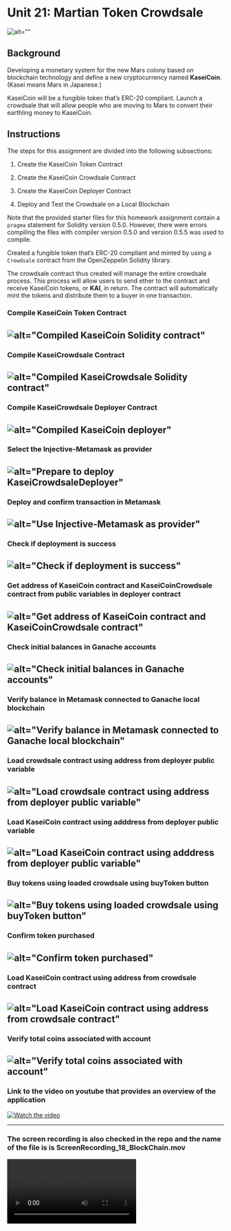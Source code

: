 # Unit 21: Martian Token Crowdsale

![alt=""](Images/application-image.png)

## Background

Developing a monetary system for the new Mars colony based on blockchain technology and define a new cryptocurrency named **KaseiCoin**. (Kasei means Mars in Japanese.)

KaseiCoin will be a fungible token that’s ERC-20 compliant. Launch a crowdsale that will allow people who are moving to Mars to convert their earthling money to KaseiCoin.


## Instructions

The steps for this assignment are divided into the following subsections:

1. Create the KaseiCoin Token Contract

2. Create the KaseiCoin Crowdsale Contract

3. Create the KaseiCoin Deployer Contract

4. Deploy and Test the Crowdsale on a Local Blockchain


Note that the provided starter files for this homework assignment contain a `pragma` statement for Solidity version 0.5.0. 
However, there were errors compiling the files with compiler version 0.5.0 and version 0.5.5 was used to compile.

Created a fungible token that’s ERC-20 compliant and minted by using a `Crowdsale` contract from the OpenZeppelin Solidity library.

The crowdsale contract thus created will manage the entire crowdsale process. 
This process will allow users to send ether to the contract and receive KaseiCoin tokens, or **KAI**, in return.
The contract will automatically mint the tokens and distribute them to a buyer in one transaction.


### Compile KaseiCoin Token Contract
![alt="Compiled KaseiCoin Solidity contract"](Images/1_Compiled_KaseiCoin_sol.png)
-
		
### Compile KaseiCrowdsale  Contract
![alt="Compiled KaseiCrowdsale Solidity contract"](Images/2_Compile_CrowdSale_contract.png)					
-
	
### Compile KaseiCrowdsale Deployer Contract
![alt="Compiled KaseiCoin deployer"](Images/3_Compile_CrowdSaleDeployer.png	)	
-

### Select the Injective-Metamask as provider
![alt="Prepare to deploy KaseiCrowdsaleDeployer"](Images/4_1_PrepareToDeployKaseiDeployer.png)		
-
		
### Deploy and confirm transaction in Metamask
![alt="Use Injective-Metamask as provider"](Images/4_2_UseInjectiveToDeployOnGanacheUsingMetamask.png)		
-

### Check if deployment is success
![alt="Check if deployment is success"](Images/4_3_Successful_deployment_of_KaseiDeployer.png)
-

###  Get address of KaseiCoin contract and KaseiCoinCrowdsale contract from public variables in deployer contract
![alt="Get address of KaseiCoin contract and KaseiCoinCrowdsale contract"](Images/5_getAdrressOfKaseiToken_KaseiCrowdsaleContractFromDeployer.png)
-

###  Check initial balances in Ganache accounts
![alt="Check initial balances in Ganache accounts"](Images/6_initial_ganache_balances.png)
-

###  Verify balance in Metamask connected to Ganache local blockchain
![alt="Verify balance in Metamask connected to Ganache local blockchain"](Images/7_Initial_metamask_balance.png)
-

###  Load crowdsale contract using address from deployer public variable
![alt="Load crowdsale contract using address from deployer public variable"](Images/8_loadCrowdsaleContractUsingAtAddress.png)
-

###  Load KaseiCoin contract using adddress from deployer public variable
![alt="Load KaseiCoin contract using adddress from deployer public variable"](Images/9_Check_KaseiCrowdsale_ContractDeployed.png)
-

###  Buy tokens using loaded crowdsale using buyToken button
![alt="Buy tokens using loaded crowdsale using buyToken button"](Images/10_buyTokensFromCrowdsale.png)
-
					
###  Confirm token purchased					
![alt="Confirm token purchased"](Images/11_ConfirmTokensRaised.png)
-
		
###  Load KaseiCoin contract using address from crowdsale contract							
![alt="Load KaseiCoin contract using address from crowdsale contract"](Images/12_LoadKaseiCoinContract.png)
-
					
###  Verify total coins associated with account	
![alt="Verify total coins associated with account"](Images/13_CheckBalanceAtKaseiCoinContract.png	)
-

### Link to the video on youtube that provides an overview of the application

[![Watch the video](Images/Youtube_thumbnail.png)](https://www.youtube.com/watch?v=k0XJSKDnowg)

---
### The screen recording is also checked in the repo and the name of the file is is ScreenRecording_18_BlockChain.mov

![alt="OverviewApplication"](KaseiCrowdsaleContractDemo.mov)
